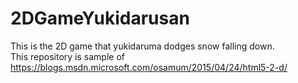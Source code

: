 # 2DGameYukidarusan

This is the 2D game that yukidaruma dodges snow falling down.  
This repository is sample of https://blogs.msdn.microsoft.com/osamum/2015/04/24/html5-2-d/
